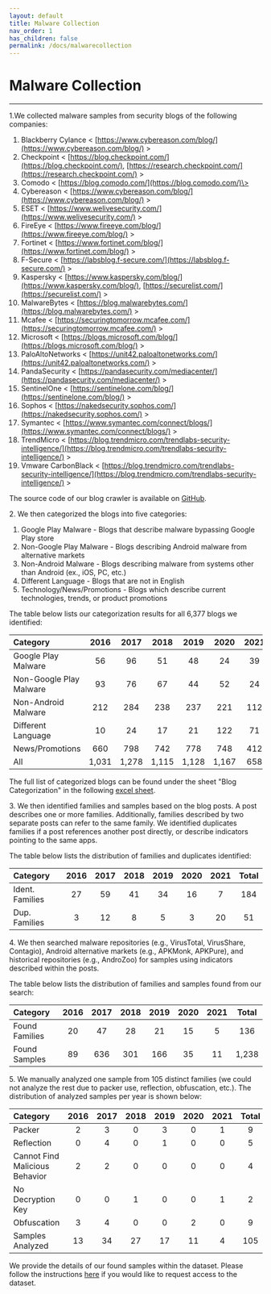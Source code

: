 ```yaml
---
layout: default
title: Malware Collection
nav_order: 1
has_children: false
permalink: /docs/malwarecollection
---
```


# Malware Collection
---

1\.We collected malware samples from security blogs of the following companies:

1. Blackberry Cylance \< [https://www.cybereason.com/blog/](https://www.cybereason.com/blog/) \>
2. Checkpoint \< [https://blog.checkpoint.com/](https://blog.checkpoint.com/), [https://research.checkpoint.com/](https://research.checkpoint.com/) \>
3. Comodo \< [https://blog.comodo.com/](https://blog.comodo.com/)\>
4. Cybereason \< [https://www.cybereason.com/blog/](https://www.cybereason.com/blog/) \>
5. ESET \< [https://www.welivesecurity.com/](https://www.welivesecurity.com/) \>
6. FireEye \< [https://www.fireeye.com/blog/](https://www.fireeye.com/blog/) \>
7. Fortinet \< [https://www.fortinet.com/blog/](https://www.fortinet.com/blog/) \>
8. F-Secure \< [https://labsblog.f-secure.com/](https://labsblog.f-secure.com/) \>
9. Kaspersky \< [https://www.kaspersky.com/blog/](https://www.kaspersky.com/blog/), [https://securelist.com/](https://securelist.com/) \>
10. MalwareBytes \< [https://blog.malwarebytes.com/](https://blog.malwarebytes.com/) \>
11. Mcafee \< [https://securingtomorrow.mcafee.com/](https://securingtomorrow.mcafee.com/) \>
12. Microsoft \< [https://blogs.microsoft.com/blog/](https://blogs.microsoft.com/blog/) \>
13. PaloAltoNetworks \< [https://unit42.paloaltonetworks.com/](https://unit42.paloaltonetworks.com/) \>
14. PandaSecurity \< [https://pandasecurity.com/mediacenter/](https://pandasecurity.com/mediacenter/) \>
15. SentinelOne \< [https://sentinelone.com/blog/](https://sentinelone.com/blog/) \>
16. Sophos \< [https://nakedsecurity.sophos.com/](https://nakedsecurity.sophos.com/) \>
17. Symantec \< [https://www.symantec.com/connect/blogs/](https://www.symantec.com/connect/blogs/) \>
18. TrendMicro \< [https://blog.trendmicro.com/trendlabs-security-intelligence/](https://blog.trendmicro.com/trendlabs-security-intelligence/) \>
19. Vmware CarbonBlack \< [https://blog.trendmicro.com/trendlabs-security-intelligence/](https://blog.trendmicro.com/trendlabs-security-intelligence/) \>

The source code of our blog crawler is available on [GitHub](https://github.com/hello-from-anon-researcher/BlogScrapeUtilities/).

2\. We then categorized the blogs into five categories:

1. Google Play Malware - Blogs that describe malware bypassing Google Play store
2. Non-Google Play Malware - Blogs describing Android malware from alternative markets
3. Non-Android Malware - Blogs describing malware from systems other than Android (ex., iOS, PC, etc.)
4. Different Language - Blogs that are not in English
5. Technology/News/Promotions - Blogs which describe current technologies, trends, or product promotions

The table below lists our categorization results for all 6,377 blogs we identified:

|Category|2016|2017|2018|2019|2020|2021|Total|
|:-------------------------------|:------------------:|:------:|:------:|:------:|:------:|:------:|:------:|
|Google Play Malware|56|96|51|48|24|39|314|
|Non-Google Play Malware|93|76|67|44|52|24|356|
|Non-Android Malware|212|284|238|237|221|112|1,304|
|Different Language|10|24|17|21|122|71|265|
|News/Promotions|660|798|742|778|748|412|4,138|
|All|1,031|1,278|1,115|1,128|1,167|658|6,377|

The full list of categorized blogs can be found under the sheet "Blog Categorization" in the following [excel sheet](../../../assets/data/excelsheets/malware_collection_blogs.xlsx).

3\. We then identified families and samples based on the blog posts. A post describes one or more families. Additionally, families described by two separate posts can refer to the same family. We identified duplicates families if a post references another post directly, or describe indicators pointing to the same apps.
 
The table below lists the distribution of families and duplicates identified:

|Category|2016|2017|2018|2019|2020|2021|Total|
|:-------------------------------|:------------------:|:------:|:------:|:------:|:------:|:------:|:------:|
|Ident. Families|27|59|41|34|16|7|184|
|Dup. Families|3|12|8|5|3|20|51|

4\. We then searched malware repositories (e.g., VirusTotal, VirusShare, Contagio), Android alternative markets (e.g., APKMonk, APKPure), and historical repositories (e.g., AndroZoo) for samples using indicators described within the posts.

The table below lists the distribution of families and samples found from our search:

|Category|2016|2017|2018|2019|2020|2021|Total|
|:-------------------------------|:------------------:|:------:|:------:|:------:|:------:|:------:|:------:|
|Found Families|20|47|28|21|15|5|136|
|Found Samples|89|636|301|166|35|11|1,238|

5\. We manually analyzed one sample from 105 distinct families (we could not analyze the rest due to packer use, reflection, obfuscation, etc.). The distribution of analyzed samples per year is shown below:

|Category|2016|2017|2018|2019|2020|2021|Total|
|:-------------------------------|:------------------:|:------:|:------:|:------:|:------:|:------:|:------:|
|Packer|2|3|0|3|0|1|9|
|Reflection|0|4|0|1|0|0|5|
|Cannot Find Malicious Behavior|2|2|0|0|0|0|4|
|No Decryption Key|0|0|1|0|0|1|2|
|Obfuscation|3|4|0|0|2|0|9|
|Samples Analyzed|13|34|27|17|11|4|105|

We provide the details of our found samples within the dataset. Please follow the instructions [here](../../../docs/malwarecollection/dataset.md) if you would like to request access to the dataset.
